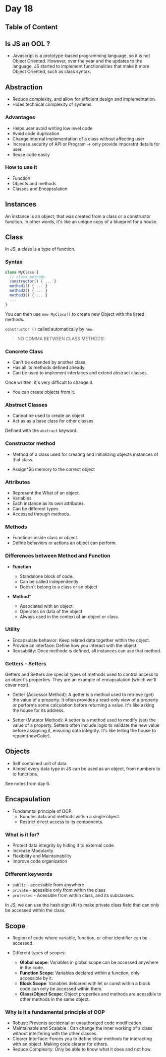 # Day 18

## Table of Content

## Is JS an OOL ?

- Javascript is a prototype-based programming language, so it is not Object Oriented. However, over the year and the updates to the language, JS started to implement functionalities that make it more Object Oriented, such as class syntax.

## Abstraction

- Reduce complexity, and allow for efficient design and implementation.
- Hides technical complexity of systems.

### Advantages

- Helps user avoid writing low level code
- Avoid code duplication
- Change internal implementation of a class without affecting user
- Increase security of API or Program -> only provide imporatnt details for user.
- Reuse code easily

### How to use it

- Function
- Objects and methods
- Classes and Encapsulation

## Instances

An instance is an object, that was created from a class or a constructor function. In other words, it's like an unique copy of a blueprint for a house.

## Class

In JS, a class is a type of function.

### Syntax

```javascript
class MyClass {
  // class methods
  constructor() { ... }
  method1() { ... }
  method2() { ... }
  method3() { ... }
  ...
}
```

You can then use `new MyClass()` to create new Object with the listed methods.

`constructor ()` called automatically by `new`.

> NO COMMA BETWEEN CLASS METHODS!

### Concrete Class

- Can't be extended by another class
- Has all its methods defined already.
- Can be used to implement interfaces and extend abstract classes.

Once written, it's very difficult to change it.

- You can create objects from it.

### Abstract Classes

- Cannot be used to create an object
- Act as as a base class for other classes

Defined with the `abstract` keyword.

### Constructor method

- Method of a class used for creating and initializing objects instances of that class.

- Assign^$ù memory to the correct object

### Attributes

- Represent the What of an object.
- Variables
- Each instance as its own attributes.
- Can be different types
- Accessed through methods.

### Methods

- Functions inside class or object.
- Define behaviors or actions an object can perform.

### Differences between Method and Function

- **Function**
  - Standalone block of code.
  - Can be called independently
  - Doesn't belong to a class or an object

- **Method***
  - Associated with an object
  - Operates on data of the object.
  - Always used in the context of an object or class.

### Utility

- Encapsulate behavior: Keep related data together within the object.
- Provide an interface: Define how you interact with the object.
- Reusability: Once methode is defined, all instances can use that method.

### Getters - Setters

Getters and Setters are special types of methods used to control access to an object's properties. They are an example of encapsulation (which we'll cover next).

- Getter (Accessor Method): A getter is a method used to retrieve (get) the value of a property. It often provides a read-only view of a property or performs some calculation before returning a value. It's like asking the house for its address.

- Setter (Mutator Method): A setter is a method used to modify (set) the value of a property. Setters often include logic to validate the new value before assigning it, ensuring data integrity. It's like telling the house to repaint(newColor).

## Objects

- Self contained unit of data.
- Almost every data type in JS can be used as an object, from numbers to to functions.

See notes from day 6.

## Encapsulation

- Fundamntal principle of OOP.
  - Bundles data and methods within a single object.
  - Restrict direct access to its components.

### What is it for?

- Protect data integrity by hiding it to external code.
- Increase Modularity
- Flexibility and Maintainability
- Improve code organization

### Different keywords

- `public` - accessible from anywhere
- `private` - acessible only from within the class
- `protected` - Acessible from within class, and its subclasses.

In JS, we can use the hash sign (#) to make private class field that can only be accessed within the class.

## Scope

- Region of code where variable, function, or other identifier can be accessed.

- Different types of scopes:
  - **Global scope**: Variables in global scope can be accessed anywhere in the code.
  - **Function Scope**: Variables declared within a function, only accessible by it.
  - **Block Scope**: Variables delcared with let or const within a block code can only be accessed within them.
  - **Class/Object Scope**: Object properties and methods are acessible to other methods in the same object.

### Why is it a fundamental principle of OOP

- Robust: Prevents accidental or unauthorized code modification.
- Maintainable and Scalable : Can change the inner working of a class without interfering with the other classes.
- Clearer Interface: Forces you to define clear methods for interacting with an object. Making code clearer for others.
- Reduce Complexity: Only be able to know what it does and not how.
